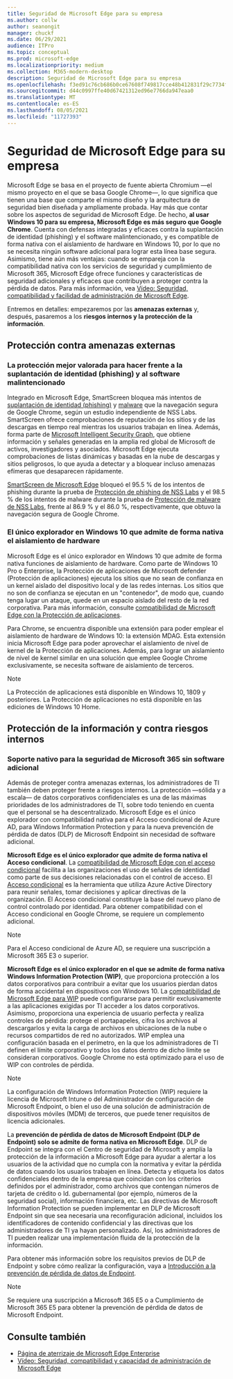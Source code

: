```yaml
---
title: Seguridad de Microsoft Edge para su empresa
ms.author: collw
author: seanongit
manager: chuckf
ms.date: 06/29/2021
audience: ITPro
ms.topic: conceptual
ms.prod: microsoft-edge
ms.localizationpriority: medium
ms.collection: M365-modern-desktop
description: Seguridad de Microsoft Edge para su empresa
ms.openlocfilehash: f3ed91c76cb686b0ce67608f749817cce48b412831f29c7734fa0eec06694dd5
ms.sourcegitcommit: d44c0997ffe40d67421312ed96e7766da947eaa0
ms.translationtype: MT
ms.contentlocale: es-ES
ms.lasthandoff: 08/05/2021
ms.locfileid: "11727393"
---
```

# <a name="microsoft-edge-security-for-your-business"></a>Seguridad de Microsoft Edge para su empresa

Microsoft Edge se basa en el proyecto de fuente abierta Chromium —el mismo proyecto en el que se basa Google Chrome—, lo que significa que tienen una base que comparte el mismo diseño y la arquitectura de seguridad bien diseñada y ampliamente probada. Hay más que contar sobre los aspectos de seguridad de Microsoft Edge. De hecho, **al usar Windows 10 para su empresa, Microsoft Edge es más seguro que Google Chrome**. Cuenta con defensas integradas y eficaces contra la suplantación de identidad (phishing) y el software malintencionado, y es compatible de forma nativa con el aislamiento de hardware en Windows 10, por lo que no se necesita ningún software adicional para lograr esta línea base segura. Asimismo, tiene aún más ventajas: cuando se empareja con la compatibilidad nativa con los servicios de seguridad y cumplimiento de Microsoft 365, Microsoft Edge ofrece funciones y características de seguridad adicionales y eficaces que contribuyen a proteger contra la pérdida de datos. Para más información, vea [Vídeo: Seguridad, compatibilidad y facilidad de administración de Microsoft Edge](microsoft-edge-video-security-compatibility-manageability.md).

Entremos en detalles: empezaremos por las **amenazas externas** y, después, pasaremos a los **riesgos internos y la protección de la información**.

## <a name="external-threat-protection"></a>Protección contra amenazas externas

### <a name="highest-rated-protection-against-phishing-and-malware"></a>La protección mejor valorada para hacer frente a la suplantación de identidad (phishing) y al software malintencionado

Integrado en Microsoft Edge, SmartScreen bloquea más intentos de [suplantación de identidad (phishing)](https://query.prod.cms.rt.microsoft.com/cms/api/am/binary/RWASN1) y [malware](https://query.prod.cms.rt.microsoft.com/cms/api/am/binary/RWANMW) que la navegación segura de Google Chrome, según un estudio independiente de NSS Labs. SmartScreen ofrece comprobaciones de reputación de los sitios y de las descargas en tiempo real mientras los usuarios trabajan en línea. Además, forma parte de [Microsoft Intelligent Security Graph](https://www.microsoft.com/microsoft-365/windows/intelligent-security), que obtiene información y señales generadas en la amplia red global de Microsoft de activos, investigadores y asociados. Microsoft Edge ejecuta comprobaciones de listas dinámicas y basadas en la nube de descargas y sitios peligrosos, lo que ayuda a detectar y a bloquear incluso amenazas efímeras que desaparecen rápidamente.  

[SmartScreen de Microsoft Edge](//DeployEdge/microsoft-edge-security-smartscreen) bloqueó el 95.5 % de los intentos de phishing durante la prueba de [Protección de phishing de NSS Labs](https://query.prod.cms.rt.microsoft.com/cms/api/am/binary/RWASN1) y el 98.5 % de los intentos de malware durante la prueba de [Protección de malware de NSS Labs](https://query.prod.cms.rt.microsoft.com/cms/api/am/binary/RWANMW), frente al 86.9 % y el 86.0 %, respectivamente, que obtuvo la navegación segura de Google Chrome.

### <a name="the-only-browser-on-windows-10-that-natively-supports-hardware-isolation"></a>El único explorador en Windows 10 que admite de forma nativa el aislamiento de hardware

Microsoft Edge es el único explorador en Windows 10 que admite de forma nativa funciones de aislamiento de hardware. Como parte de Windows 10 Pro o Enterprise, la Protección de aplicaciones de Microsoft defender (Protección de aplicaciones) ejecuta los sitios que no sean de confianza en un kernel aislado del dispositivo local y de las redes internas. Los sitios que no son de confianza se ejecutan en un "contenedor", de modo que, cuando tenga lugar un ataque, quede en un espacio aislado del resto de la red corporativa. Para más información, consulte [compatibilidad de Microsoft Edge con la Protección de aplicaciones](./microsoft-edge-security-windows-defender-application-guard.md).

Para Chrome, se encuentra disponible una extensión para poder emplear el aislamiento de hardware de Windows 10: la extensión MDAG. Esta extensión inicia Microsoft Edge para poder aprovechar el aislamiento de nivel de kernel de la Protección de aplicaciones. Además, para lograr un aislamiento de nivel de kernel similar en una solución que emplee Google Chrome exclusivamente, se necesita software de aislamiento de terceros.

> [!NOTE]
> La Protección de aplicaciones está disponible en Windows 10, 1809 y posteriores. La Protección de aplicaciones no está disponible en las ediciones de Windows 10 Home.

## <a name="internal-risks-and-information-protection"></a>Protección de la información y contra riesgos internos

### <a name="native-support-for-microsoft-365-security-without-additional-software"></a>Soporte nativo para la seguridad de Microsoft 365 sin software adicional

Además de proteger contra amenazas externas, los administradores de TI también deben proteger frente a riesgos internos. La protección —sólida y a escala— de datos corporativos confidenciales es una de las máximas prioridades de los administradores de TI, sobre todo teniendo en cuenta que el personal se ha descentralizado. Microsoft Edge es el único explorador con compatibilidad nativa para el Acceso condicional de Azure AD, para Windows Information Protection y para la nueva prevención de pérdida de datos (DLP) de Microsoft Endpoint sin necesidad de software adicional.

**Microsoft Edge es el único explorador que admite de forma nativa el Acceso condicional**. La [compatibilidad de Microsoft Edge con el acceso condicional](ms-edge-security-conditional-access.md) facilita a las organizaciones el uso de señales de identidad como parte de sus decisiones relacionadas con el control de acceso. El [Acceso condicional](/azure/active-directory/conditional-access/overview) es la herramienta que utiliza Azure Active Directory para reunir señales, tomar decisiones y aplicar directivas de la organización. El Acceso condicional constituye la base del nuevo plano de control controlado por identidad. Para obtener compatibilidad con el Acceso condicional en Google Chrome, se requiere un complemento adicional.

> [!NOTE]
> Para el Acceso condicional de Azure AD, se requiere una suscripción a Microsoft 365 E3 o superior.

**Microsoft Edge es el único explorador en el que se admite de forma nativa Windows Information Protection (WIP)**, que proporciona protección a los datos corporativos para contribuir a evitar que los usuarios pierdan datos de forma accidental en dispositivos con Windows 10. La [compatibilidad de Microsoft Edge para WIP](./microsoft-edge-security-windows-information-protection.md) puede configurarse para permitir exclusivamente a las aplicaciones exigidas por TI acceder a los datos corporativos. Asimismo, proporciona una experiencia de usuario perfecta y realiza controles de pérdida: protege el portapapeles, cifra los archivos al descargarlos y evita la carga de archivos en ubicaciones de la nube o recursos compartidos de red no autorizados. WIP emplea una configuración basada en el perímetro, en la que los administradores de TI definen el límite corporativo y todos los datos dentro de dicho límite se consideran corporativos. Google Chrome no está optimizado para el uso de WIP con controles de pérdida.

> [!NOTE]
> La configuración de Windows Information Protection (WIP) requiere la licencia de Microsoft Intune o del Administrador de configuración de Microsoft Endpoint, o bien el uso de una solución de administración de dispositivos móviles (MDM) de terceros, que puede tener requisitos de licencia adicionales.

La **prevención de pérdida de datos de Microsoft Endpoint (DLP de Endpoint) solo se admite de forma nativa en Microsoft Edge**. DLP de Endpoint se integra con el Centro de seguridad de Microsoft y amplía la protección de la información a Microsoft Edge para ayudar a alertar a los usuarios de la actividad que no cumpla con la normativa y evitar la pérdida de datos cuando los usuarios trabajen en línea. Detecta y etiqueta los datos confidenciales dentro de la empresa que coincidan con los criterios definidos por el administrador, como archivos que contengan números de tarjeta de crédito o Id. gubernamental (por ejemplo, números de la seguridad social), información financiera, etc. Las directivas de Microsoft Information Protection se pueden implementar en DLP de Microsoft Endpoint sin que sea necesaria una reconfiguración adicional, incluidos los identificadores de contenido confidencial y las directivas que los administradores de TI ya hayan personalizado. Así, los administradores de TI pueden realizar una implementación fluida de la protección de la información.

Para obtener más información sobre los requisitos previos de DLP de Endpoint y sobre cómo realizar la configuración, vaya a [Introducción a la prevención de pérdida de datos de Endpoint](/microsoft-365/compliance/endpoint-dlp-getting-started?preserve-view=true&view=o365-worldwide).

> [!NOTE]
> Se requiere una suscripción a Microsoft 365 E5 o a Cumplimiento de Microsoft 365 E5 para obtener la prevención de pérdida de datos de Microsoft Endpoint.

## <a name="see-also"></a>Consulte también

- [Página de aterrizaje de Microsoft Edge Enterprise](https://aka.ms/EdgeEnterprise)
- [Vídeo: Seguridad, compatibilidad y capacidad de administración de Microsoft Edge](microsoft-edge-video-security-compatibility-manageability.md)